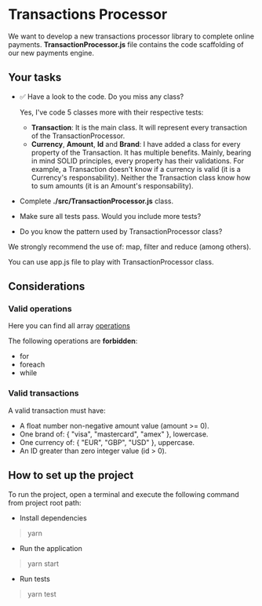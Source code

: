 # Transactions Processor

We want to develop a new transactions processor library to complete online payments. **TransactionProcessor.js** file contains the code scaffolding of our new payments engine.

## Your tasks

- ✅ Have a look to the code. Do you miss any class?

  Yes, I've code 5 classes more with their respective tests:

  - **Transaction**: It is the main class. It will represent every transaction of the TransactionProcessor.
  - **Currency**, **Amount**, **Id** and **Brand**: I have added a class for every property of the Transaction. It has multiple benefits. Mainly, bearing in mind SOLID principles, every property has their validations. For example, a Transaction doesn't know if a currency is valid (it is a Currency's responsability). Neither the Transaction class know how to sum amounts (it is an Amount's responsability).

- Complete **./src/TransactionProcessor.js** class.
- Make sure all tests pass. Would you include more tests?
- Do you know the pattern used by TransactionProcessor class?

We strongly recommend the use of: map, filter and reduce (among others).

You can use app.js file to play with TransactionProcessor class.

## Considerations

### Valid operations

Here you can find all array [operations](https://developer.mozilla.org/en-US/docs/Web/JavaScript/Reference/Global_Objects/Array)

The following operations are **forbidden**:

- for
- foreach
- while

### Valid transactions

A valid transaction must have:

- A float number non-negative amount value (amount >= 0).
- One brand of: { "visa", "mastercard", "amex" }, lowercase.
- One currency of: { "EUR", "GBP", "USD" }, uppercase.
- An ID greater than zero integer value (id > 0).

## How to set up the project

To run the project, open a terminal and execute the following command from project root path:

- Install dependencies

> yarn

- Run the application

> yarn start

- Run tests

> yarn test
